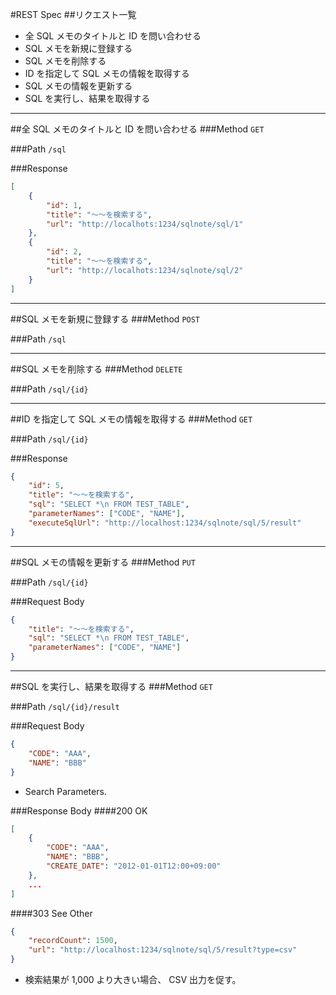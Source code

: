 #REST Spec
##リクエスト一覧
- 全 SQL メモのタイトルと ID を問い合わせる
- SQL メモを新規に登録する
- SQL メモを削除する
- ID を指定して SQL メモの情報を取得する
- SQL メモの情報を更新する
- SQL を実行し、結果を取得する

-----------------------------------------------------------------------------------------------
##全 SQL メモのタイトルと ID を問い合わせる
###Method
`GET`

###Path
`/sql`

###Response
```json
[
	{
		"id": 1,
		"title": "～～を検索する",
		"url": "http://localhots:1234/sqlnote/sql/1"
	},
	{
		"id": 2,
		"title": "～～を検索する",
		"url": "http://localhots:1234/sqlnote/sql/2"
	}
]
```

-----------------------------------------------------------------------------------------------
##SQL メモを新規に登録する
###Method
`POST`

###Path
`/sql`


-----------------------------------------------------------------------------------------------
##SQL メモを削除する
###Method
`DELETE`

###Path
`/sql/{id}`

-----------------------------------------------------------------------------------------------
##ID を指定して SQL メモの情報を取得する
###Method
`GET`

###Path
`/sql/{id}`

###Response
```json
{
	"id": 5,
	"title": "～～を検索する",
	"sql": "SELECT *\n FROM TEST_TABLE",
	"parameterNames": ["CODE", "NAME"],
	"executeSqlUrl": "http://localhost:1234/sqlnote/sql/5/result"
}
```

-----------------------------------------------------------------------------------------------
##SQL メモの情報を更新する
###Method
`PUT`

###Path
`/sql/{id}`

###Request Body
```json
{
	"title": "～～を検索する",
	"sql": "SELECT *\n FROM TEST_TABLE",
	"parameterNames": ["CODE", "NAME"]
}
```

-----------------------------------------------------------------------------------------------
##SQL を実行し、結果を取得する
###Method
`GET`

###Path
`/sql/{id}/result`

###Request Body
```json
{
	"CODE": "AAA",
	"NAME": "BBB"
}
```

- Search Parameters.

###Response Body
####200 OK
```json
[
	{
		"CODE": "AAA",
		"NAME": "BBB",
		"CREATE_DATE": "2012-01-01T12:00+09:00"
	},
	...
]
```

####303 See Other
```json
{
	"recordCount": 1500,
	"url": "http://localhost:1234/sqlnote/sql/5/result?type=csv"
}
```

- 検索結果が 1,000 より大きい場合、 CSV 出力を促す。

